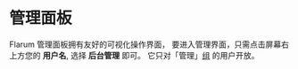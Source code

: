 # 管理面板

Flarum 管理面板拥有友好的可视化操作界面， 要进入管理界面，只需点击屏幕右上方您的 **用户名**, 选择 **后台管理** 即可。 它只对「管理」[组](permissions.md) 的用户开放。
